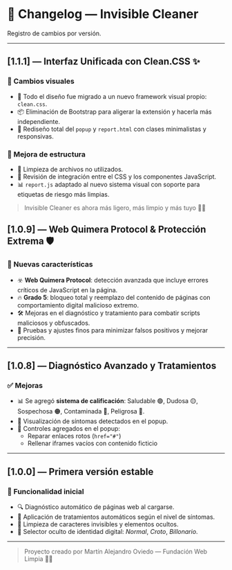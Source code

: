 # 🧾 Changelog — Invisible Cleaner

Registro de cambios por versión.

---
## [1.1.1] — Interfaz Unificada con Clean.CSS ✨

### 💄 Cambios visuales
- 🔁 Todo el diseño fue migrado a un nuevo framework visual propio: `clean.css`.
- 📦 Eliminación de Bootstrap para aligerar la extensión y hacerla más independiente.
- 🧼 Rediseño total del `popup` y `report.html` con clases minimalistas y responsivas.

### 🧠 Mejora de estructura
- 📁 Limpieza de archivos no utilizados.
- 🧪 Revisión de integración entre el CSS y los componentes JavaScript.
- 📊 `report.js` adaptado al nuevo sistema visual con soporte para etiquetas de riesgo más limpias.

> Invisible Cleaner es ahora más ligero, más limpio y más tuyo 🧠✨

## [1.0.9] — Web Quimera Protocol & Protección Extrema 🛡️

### 🚀 Nuevas características
- ☣️ **Web Quimera Protocol**: detección avanzada que incluye errores críticos de JavaScript en la página.
- 🔥 **Grado 5**: bloqueo total y reemplazo del contenido de páginas con comportamiento digital malicioso extremo.
- 🛠️ Mejoras en el diagnóstico y tratamiento para combatir scripts maliciosos y obfuscados.
- 🧪 Pruebas y ajustes finos para minimizar falsos positivos y mejorar precisión.

---

## [1.0.8] — Diagnóstico Avanzado y Tratamientos

### ✅ Mejoras
- 📊 Se agregó **sistema de calificación**: Saludable 🟢, Dudosa 🟡, Sospechosa 🟠, Contaminada 🔴, Peligrosa 🛑.
- 💬 Visualización de síntomas detectados en el popup.
- 🔧 Controles agregados en el popup:
  - Reparar enlaces rotos (`href="#"`)
  - Rellenar iframes vacíos con contenido ficticio

---

## [1.0.0] — Primera versión estable

### 🎉 Funcionalidad inicial
- 🔍 Diagnóstico automático de páginas web al cargarse.
- 🧼 Aplicación de tratamientos automáticos según el nivel de síntomas.
- 🧽 Limpieza de caracteres invisibles y elementos ocultos.
- 👤 Selector oculto de identidad digital: *Normal*, *Croto*, *Billonario*.

---

> Proyecto creado por Martín Alejandro Oviedo — Fundación Web Limpia 🧠✨
